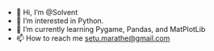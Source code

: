 - 👋 Hi, I’m @Solvent
- 👀 I’m interested in Python.
- 🌱 I’m currently learning Pygame, Pandas, and MatPlotLib
- 📫 How to reach me setu.marathe@gmail.com

<!---
MissingFable/MissingFable is a ✨ special ✨ repository because its `README.md` (this file) appears on your GitHub profile.
You can click the Preview link to take a look at your changes.
--->
